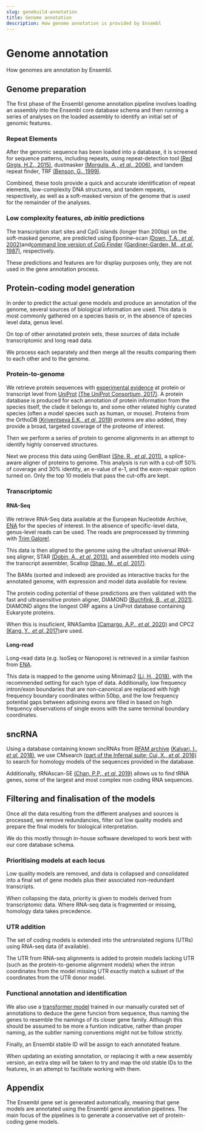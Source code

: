 ```yaml
---
slug: genebuild-annotation
title: Genome annotation
description: How genome annotation is provided by Ensembl
---
```


# Genome annotation
How genomes are annotation by Ensembl.

## Genome preparation
The first phase of the Ensembl genome annotation pipeline involves loading an assembly into the Ensembl core database schema and then running a series of analyses on the loaded assembly to identify an initial set of genomic features.

### Repeat Elements
After the genomic sequence has been loaded into a database, it is screened for sequence patterns, including repeats, using repeat-detection tool [(Red Girgis, H.Z., 2015)](https://bmcbioinformatics.biomedcentral.com/articles/10.1186/s12859-015-0654-5), dustmasker [(Morgulis, A., _et al._, 2006)](https://www.liebertpub.com/doi/10.1089/cmb.2006.13.1028), and tandem repeat finder, TRF [(Benson, G., 1999)](https://academic.oup.com/nar/article/27/2/573/1061099?login=true).

Combined, these tools provide a quick and accurate identification of repeat elements, low-complexity DNA structures, and tandem repeats, respectively, as well as a soft-masked version of the genome that is used for the remainder of the analyses.

### Low complexity features, _ab initio_ predictions 
The transcription start sites and CpG islands (longer than 200bp) on the soft-masked genome, are predicted using Eponine–scan [(Down, T.A., _et al_, 2002)](https://bmcbioinformatics.biomedcentral.com/articles/10.1186/s12859-015-0654-5)and[command line version of CpG Finder](https://genome-source.gi.ucsc.edu/gitlist/kent.git/tree/master/src/utils/cpgIslandExt/) [(Gardiner-Garden, M., _et al_, 1987)](https://www.sciencedirect.com/science/article/pii/0022283687906899?via%3Dihub), respectively.

These predictions and features are for display purposes only, they are not used in the gene annotation process.

## Protein-coding model generation
In order to predict the actual gene models and produce an annotation of the genome, several sources of biological information are used. This data is most commonly gathered on a species basis or, in the absence of species level data, genus level.

On top of other annotated protein sets, these sources of data include transcriptomic and long read data.

We process each separately and then merge all the results comparing them to each other and to the genome.

### Protein-to-genome
We retrieve protein sequences with [experimental evidence](https://www.uniprot.org/help/protein_existence) at protein or transcript level from [UniProt](https://www.uniprot.org/) [(The UniProt Consortium, 2017)](https://academic.oup.com/nar/article/45/D1/D158/2605721?login=true). A protein database is produced for each annotation of protein information from the species itself, the clade it belongs to, and some other related highly curated species (often a model species such as human, or mouse). Proteins from the OrthoDB [(Kriventseva E.K., _et al_, 2019)](https://academic.oup.com/nar/article/47/D1/D807/5160989?login=true) proteins are also added, they provide a broad, targeted coverage of the proteome of interest.

Then we perform a series of protein to genome alignments in an attempt to identify highly conserved structures.

Next we process this data using GenBlast [(She, R., _et al_, 2011)](https://academic.oup.com/bioinformatics/article/27/15/2141/403866?login=true), a splice-aware aligner of proteins to genome. This analysis is run with a cut-off 50% of coverage and 30% identity, an e-value of e-1, and the exon-repair option turned on. Only the top 10 models that pass the cut-offs are kept.

### Transcriptomic
#### RNA-Seq
We retrieve RNA-Seq data available at the European Nucleotide Archive, [ENA](https://www.ebi.ac.uk/ena/browser/home) for the species of interest. In the absence of specific-level data, genus-level reads can be used. The reads are preprocessed by trimming with [Trim Galore!](https://www.bioinformatics.babraham.ac.uk/projects/trim_galore/).

This data is then aligned to the genome using the ultrafast universal RNA-seq aligner, STAR [(Dobin, A., _et al_, 2013)](https://academic.oup.com/bioinformatics/article/29/1/15/272537?login=true), and assembled into models using the transcript assembler, Scallop [(Shao, M., _et al_, 2017)](10.1038/nbt.4020). 

The BAMs (sorted and indexed) are provided as interactive tracks for the annotated genome, with expression and model data available for review.

The protein coding potential of these predictions are then validated with the fast and ultrasensitive protein aligner, DIAMOND [(Buchfink, B., _et al_, 2021)](https://www.nature.com/articles/s41592-021-01101-x). DIAMOND aligns the longest ORF agains a UniProt database containing Eukaryote proteins. 

When this is insuficient, RNASamba [(Camargo, A.P., _et al_, 2020)](https://academic.oup.com/nargab/article/2/1/lqz024/5701461?login=true) and CPC2 [(Kang, Y., _et al_, 2017)](https://academic.oup.com/nar/article/45/W1/W12/3831091?login=true)are used.

#### Long-read
Long-read data (e.g. IsoSeq or Nanopore) is retrieved in a similar fashion from [ENA](https://www.ebi.ac.uk/ena/browser/home).

This data is mapped to the genome using Minimap2 [(Li, H., 2018)](https://academic.oup.com/bioinformatics/article/34/18/3094/4994778?login=true), with the recommended setting for each type of data. Additionally, low frequency intron/exon boundaries that are non-canonical are replaced with high frequency boundary coordinates within 50bp, and the low frequency potential gaps between adjoining exons are filled in based on high frequency observations of single exons with the same terminal boundary coordinates.

## sncRNA
Using a database containing known sncRNAs from [RFAM archive](https://rfam.org/) [(Kalvari, I., _et al_, 2018)](https://currentprotocols.onlinelibrary.wiley.com/doi/10.1002/cpbi.51), we use CMsearch [(part of the Infernal suite; Cui, X., _et al_, 2016)](https://academic.oup.com/bioinformatics/article/32/12/i332/2288851?login=true) to search for homology models of the sequences provided in the database.

Additionally, tRNAscan-SE [(Chan, P.P., _et al_, 2019)](https://link.springer.com/protocol/10.1007/978-1-4939-9173-0_1) allows us to find tRNA genes, some of the largest and most complex non coding RNA sequences.

## Filtering and finalisation of the models
Once all the data resulting from the different analyses and sources is processed, we remove redundancies, filter out low quality models and prepare the final models for biological interpretation. 

We do this mostly through in-house software developed to work best with our core database schema.

### Prioritising models at each locus
Low quality models are removed, and data is collapsed and consolidated into a final set of gene models plus their associated non-redundant transcripts. 

When collapsing the data, priority is given to models derived from transcriptomic data. Where RNA-seq data is fragmented or missing, homology data takes precedence.

### UTR addition
The set of coding models is extended into the untranslated regions (UTRs) using RNA-seq data (if available). 

The UTR from RNA-seq alignments is added to protein models lacking UTR (such as the protein-to-genome alignment models) when the intron coordinates from the model missing UTR exactly match a subset of the coordinates from the UTR donor model.

### Functional annotation and identification
We also use a [transformer model](https://github.com/Ensembl/gene_symbol_transformer) trained in our manually curated set of annotations to deduce the gene funcion from sequence, thus naming the genes to resemble the namings of its closer gene family. Although this should be assumed to be more a funtion indicative, rather than proper naming, as the subtler naming conventions might not be follow strictly.

Finally, an Ensembl stable ID will be assign to each annotated feature. 

When updating an existing annotation, or replacing it with a new assembly version, an extra step will be taken to try and map the old stable IDs to the features, in an attempt to facilitate working with them.

## Appendix
The Ensembl gene set is generated automatically, meaning that gene models are annotated using the Ensembl gene annotation pipelines. The main focus of the pipelines is to generate a conservative set of protein-coding gene models.
